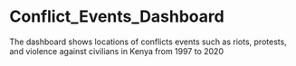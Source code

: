 # Conflict_Events_Dashboard
The dashboard shows locations of conflicts events such as riots, protests, and violence against civilians in Kenya from 1997 to 2020
